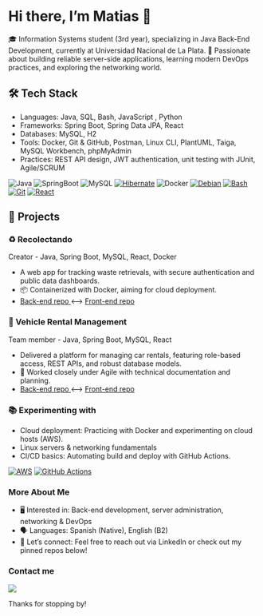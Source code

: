 # Hi there, I’m Matias 👋
🎓 Information Systems student (3rd year), specializing in Java Back-End Development, currently at Universidad Nacional de La Plata.
🌱 Passionate about building reliable server-side applications, learning modern DevOps practices, and exploring the networking world.

## 🛠️ Tech Stack
- Languages: Java, SQL, Bash, JavaScript , Python
- Frameworks: Spring Boot, Spring Data JPA, React
- Databases: MySQL, H2
- Tools: Docker, Git & GitHub, Postman, Linux CLI, PlantUML, Taiga, MySQL Workbench, phpMyAdmin
- Practices: REST API design, JWT authentication, unit testing with JUnit, Agile/SCRUM

![Java](https://img.shields.io/badge/Java-ED8B00?logo=java&logoColor=white)
![SpringBoot](https://img.shields.io/badge/Spring%20Boot-6DB33F?logo=spring-boot&logoColor=white)
![MySQL](https://img.shields.io/badge/MySQL-4479A1?logo=mysql&logoColor=white)
[![Hibernate](https://img.shields.io/badge/Hibernate-59666C?logo=hibernate&logoColor=fff)](#)
![Docker](https://img.shields.io/badge/Docker-2496ED?logo=docker&logoColor=white)
[![Debian](https://img.shields.io/badge/Debian-A81D33?logo=debian&logoColor=fff)](#)
[![Bash](https://img.shields.io/badge/Bash-4EAA25?logo=gnubash&logoColor=fff)](#)
[![Git](https://img.shields.io/badge/Git-F05032?logo=git&logoColor=fff)](#)
[![React](https://img.shields.io/badge/React-61DAFB?style=flat&logo=react&logoColor=black)](#)


## 🚀 Projects
### ♻️ Recolectando
Creator - Java, Spring Boot, MySQL, React, Docker
- A web app for tracking waste retrievals, with secure authentication and public data dashboards.
- 📦 Containerized with Docker, aiming for cloud deployment.
- <a target="_blank" rel="noopener noreferrer" href="https://github.com/Matt-if/RecolectandoAPI" > Back-end repo </a> <--> <a target="_blank" rel="noopener noreferrer" href="https://github.com/Matt-if/RecolectandoFront" > Front-end repo </a>

### 🚗 Vehicle Rental Management
Team member - Java, Spring Boot, MySQL, React
- Delivered a platform for managing car rentals, featuring role-based access, REST APIs, and robust database models.
- 🤝 Worked closely under Agile with technical documentation and planning.
- <a target="_blank" rel="noopener noreferrer" href="https://github.com/Matt-if/AlquilandoAppWeb" > Back-end repo </a> <--> <a target="_blank" rel="noopener noreferrer" href="https://github.com/Atserc/alquilandoFrontEnd" > Front-end repo </a>

### 📚 Experimenting with
- Cloud deployment: Practicing with Docker and experimenting on cloud hosts (AWS).
- Linux servers & networking fundamentals
- CI/CD basics: Automating build and deploy with GitHub Actions.

[![AWS](https://custom-icon-badges.demolab.com/badge/AWS-%23FF9900.svg?logo=aws&logoColor=white)](#)
[![GitHub Actions](https://img.shields.io/badge/GitHub_Actions-2088FF?logo=github-actions&logoColor=white)](#)

### More About Me
- 🖥️ Interested in: Back-end development, server administration, networking & DevOps
- 🗣️ Languages: Spanish (Native), English (B2)
- 🤝 Let’s connect: Feel free to reach out via LinkedIn or check out my pinned repos below!

### Contact me
<a target="_blank" rel="noopener noreferrer" href="https://www.linkedin.com/in/matias-favorito/"> <img src="https://img.shields.io/badge/LinkedIn-0A66C2?style=flat&logo=linkedin&logoColor=white" > </a>

Thanks for stopping by!

